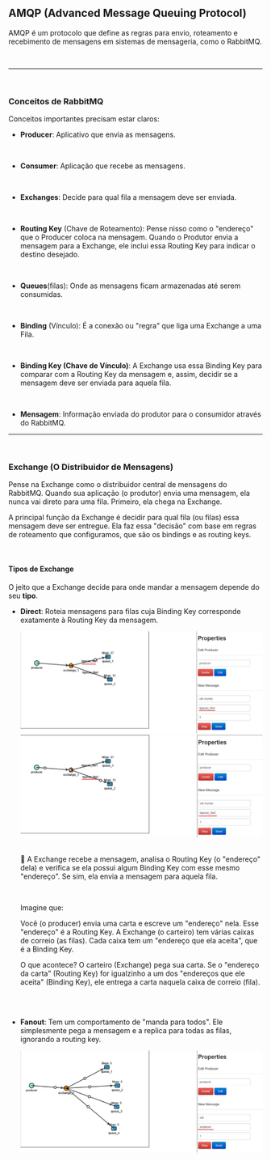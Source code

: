 ## AMQP (Advanced Message Queuing Protocol)

AMQP é um protocolo que define as regras para envio, roteamento e recebimento de mensagens em sistemas de mensageria, como o RabbitMQ.

<img src="https://www.cloudamqp.com/img/docs/camqp.png" alt="">

<hr>
<br>

### Conceitos de RabbitMQ

Conceitos importantes precisam estar claros:

- **Producer**: Aplicativo que envia as mensagens.

<br>

- **Consumer**: Aplicação que recebe as mensagens.

<br>

- **Exchanges**: Decide para qual fila a mensagem deve ser enviada.

<br>

- **Routing Key** (Chave de Roteamento): Pense nisso como o "endereço" que o Producer coloca na mensagem. Quando o Produtor envia a mensagem para a Exchange, ele inclui essa Routing Key para indicar o destino desejado.

<br>

- **Queues**(filas): Onde as mensagens ficam armazenadas até serem consumidas.

<br>

- **Binding** (Vínculo): É a conexão ou "regra" que liga uma Exchange a uma Fila.

<br>


- **Binding Key (Chave de Vínculo)**: A Exchange usa essa Binding Key para comparar com a Routing Key da mensagem e, assim, decidir se a mensagem deve ser enviada para aquela fila.

<br>

- **Mensagem**: Informação enviada do produtor para o consumidor através do RabbitMQ.

<hr>
<br>

### Exchange (O Distribuidor de Mensagens)

Pense na Exchange como o distribuidor central de mensagens do RabbitMQ. Quando sua aplicação (o produtor) envia uma mensagem, ela nunca vai direto para uma fila. Primeiro, ela chega na Exchange.

A principal função da Exchange é decidir para qual fila (ou filas) essa mensagem deve ser entregue. Ela faz essa "decisão" com base em regras de roteamento que configuramos, que são os bindings e as routing keys.

<br>

#### Tipos de Exchange

O jeito que a Exchange decide para onde mandar a mensagem depende do seu **tipo**. 


- **Direct**: Roteia mensagens para filas cuja Binding Key corresponde exatamente à Routing Key da mensagem.


    <img src="../img/rabbitmq_exchange_direct_1.png">

    <br>

    <img src="../img/rabbitmq_exchange_direct_2.png">

    <br>
    <br>
    
    📖 A Exchange recebe a mensagem, analisa o Routing Key (o "endereço" dela) e verifica se ela possui algum Binding Key com esse mesmo "endereço". Se sim, ela envia a mensagem para aquela fila.

    <br>

    Imagine que:

    Você (o producer) envia uma carta e escreve um "endereço" nela. Esse "endereço" é a Routing Key.
    A Exchange (o carteiro) tem várias caixas de correio (as filas). Cada caixa tem um "endereço que ela aceita", que é a Binding Key.

    O que acontece? O carteiro (Exchange) pega sua carta. Se o "endereço da carta" (Routing Key) for igualzinho a um dos "endereços que ele aceita" (Binding Key), ele entrega a carta naquela caixa de correio (fila).

<br>
<br>

- **Fanout**: Tem um comportamento de "manda para todos". Ele simplesmente pega a mensagem e a replica para todas as filas, ignorando a routing key.

    <img src="../img/rabbitmq_exchange_fanout.png">

